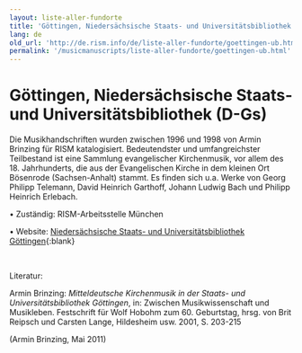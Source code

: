 ```yaml
---
layout: liste-aller-fundorte
title: 'Göttingen, Niedersächsische Staats- und Universitätsbibliothek (D-Gs)'
lang: de
old_url: 'http://de.rism.info/de/liste-aller-fundorte/goettingen-ub.html'
permalink: '/musicmanuscripts/liste-aller-fundorte/goettingen-ub.html'
---
```



# Göttingen, Niedersächsische Staats- und Universitätsbibliothek (D-Gs)

Die Musikhandschriften wurden zwischen 1996 und 1998 von Armin Brinzing für RISM katalogisiert. Bedeutendster und umfangreichster Teilbestand ist eine Sammlung evangelischer Kirchenmusik, vor allem des 18. Jahrhunderts, die aus der Evangelischen Kirche in dem kleinen Ort Bösenrode (Sachsen-Anhalt) stammt. Es finden sich u.a. Werke von Georg Philipp Telemann, David Heinrich Garthoff, Johann Ludwig Bach und Philipp Heinrich Erlebach.

• Zuständig: RISM-Arbeitsstelle München

• Website: [Niedersächsische Staats- und Universitätsbibliothek Göttingen](http://www.sub.uni-goettingen.de/index.html "Opens external link in new window"){:blank}

&nbsp;

Literatur:

Armin Brinzing: _Mitteldeutsche Kirchenmusik in der Staats- und Universitätsbibliothek Göttingen_, in: Zwischen Musikwissenschaft und Musikleben. Festschrift für Wolf Hobohm zum 60. Geburtstag, hrsg. von Brit Reipsch und Carsten Lange, Hildesheim usw. 2001, S. 203-215

(Armin Brinzing, Mai 2011)

